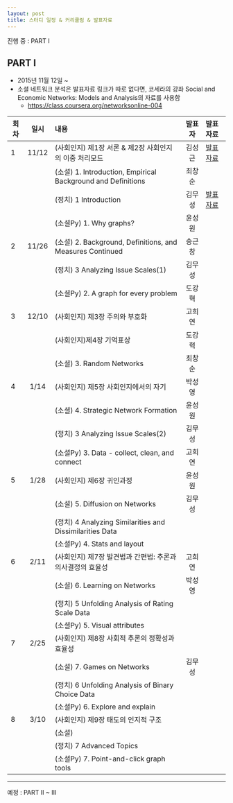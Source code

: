 ```yaml
---
layout: post
title: 스터디 일정 & 커리큘럼 & 발표자료
---
```



진행 중 : PART I

## PART I

* 2015년 11월 12일 ~ 
* 소셜 네트워크 분석은 발표자료 링크가 따로 없다면, 코세라의 강좌 Social and Economic Networks: Models and Analysis의 자료를 사용함
  - https://class.coursera.org/networksonline-004

| 회차   | 일시   | 내용                                  | 발표자  |              발표자료                    |
| -----  |:------:| :-------------------------------------|:-------:|:---------------------------------------- |
| 1 |11/12 |(사회인지) 제1장 서론 & 제2장 사회인지의 이중 처리모드  | 김성근 |[발표자료](https://drive.google.com/file/d/0B_Ekt7icI0htUnNpNjB3WjBWbWs/view) |
|   |    |(소셜) 1. Introduction, Empirical Background and Definitions | 최창순 | |
|   |    |(정치) 1 Introduction  |김무성 |[발표자료](http://nbviewer.ipython.org/github/psygement/psypoli/blob/master/part1/votingR/ch01/1_Introduction.ipynb) |
|   |    |(소셜Py) 1. Why graphs? |윤성원 | |
| 2 |11/26 |(소셜) 2. Background, Definitions, and Measures Continued |송근창 | |
|   |    |(정치) 3 Analyzing Issue Scales(1) |김무성 | |
|   |    |(소셜Py) 2. A graph for every problem |도강혁 | |
| 3 |12/10 |(사회인지) 제3장 주의와 부호화  |고희연 | |
|   |    |(사회인지)제4장 기억표상 |도강혁 | |
|   |    |(소셜) 3. Random Networks  |최창순 | |
| 4 |1/14 |(사회인지) 제5장 사회인지에서의 자기 |박성영 | |
|   |    |(소셜) 4. Strategic Network Formation |윤성원 | |
|   |    |(정치) 3 Analyzing Issue Scales(2) |김무성 | |
|   |    |(소셜Py) 3. Data - collect, clean, and connect | 고희연| |
| 5 |1/28 |(사회인지) 제6장 귀인과정 | 윤성원| |
|   |    |(소셜) 5. Diffusion on Networks |김무성 | |
|   |    |(정치) 4 Analyzing Similarities and Dissimilarities Data | | |
|   |    |(소셜Py) 4. Stats and layout  | | |
| 6 |2/11 |(사회인지) 제7장 발견법과 간편법: 추론과 의사결정의 효율성 | 고희연| |
|   |    |(소셜) 6. Learning on Networks |박성영 | |
|   |    |(정치) 5 Unfolding Analysis of Rating Scale Data | | |
|   |    |(소셜Py) 5. Visual attributes | | |
| 7 |2/25 |(사회인지) 제8장 사회적 추론의 정확성과 효율성 | | |
|   |    |(소셜) 7. Games on Networks  |김무성 | |
|   |    |(정치) 6 Unfolding Analysis of Binary Choice Data | | |
|   |    |(소셜Py) 6. Explore and explain | | |
| 8 |3/10 |(사회인지) 제9장 태도의 인지적 구조 | | |
|   |    |(소셜)  | | |
|   |    |(정치) 7 Advanced Topics | | |
|   |    |(소셜Py) 7. Point-and-click graph tools | | |


-------------

예정 : PART II ~ III
